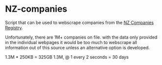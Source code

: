 # NZ-companies

Script that can be used to webscrape companies from the [NZ Companies Registry](https://companies-register.companiesoffice.govt.nz/).

Unfortunately, there are 1M+ companies on file. with the data only provided in the individual webpages it would be too much to webscrape all information out of this source unless an alternative option is developed.

1.3M * 250KB = 325GB
1.3M, @ 1 every 2 seconds = 30 days
